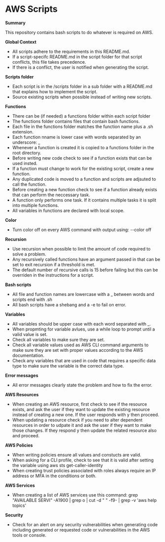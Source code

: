 # AWS Scripts

__Summary__

This repository contains bash scripts to do whatever is required on AWS.

__Global Context__

* All scripts adhere to the requirements in this README.md.
* If a script-specifc README.md in the script folder for that script conflicts, this file takes precedence.
* If there is a conflict, the user is notified when generating the script.

__Scripts folder__

* Each script is in the /scripts folder in a sub folder with a README.md that explains how to implement the script.
* Source existing scripts when possible instead of writing new scripts.

__Functions__

* There can be (if needed) a functions folder within each script folder
* The functions folder contains files that contain bash functions.
* Each file in the functions folder matches the function name plus a .sh extension.
* Each function nname is lower case with words separated by an underscore: _
* Whenever a function is created it is copied to a functions folder in the root directory.
* Before writing new code check to see if a function exists that can be used insted.
* If a function must change to work for the existing script, create a new function.
* Any duplicated code is moved to a function and scripts are adjsuted to call the function.
* Before creating a new function check to see if a function already exists that can perform the neccessary task.
* A function only performs one task. If it contains multiple tasks it is split into multiple functions.
* All variables in functions are declared with local scope.

__Color__

* Turn color off on every AWS command with output using:  --color off

__Recursion__

* Use recursion when possible to limit the amount of code required to solve a problem.
* Any recursively called functions have an argument passed in that can be set to exit recursion if a threshold is met.
* The default number of recursive calls is 15 before failing but this can be overriden in the instructions for a script.
  
__Bash scripts__

* All file and function names are lowercase with a _ between words and scripts end with .sh
* All bash scripts have a shebang and a -e to fail on error.

__Variables__

* All variables should be upper case with each word separated with _.
* When propmting for variable avlues, use a while loop to prompt until a valid value is set.
* Check all variables to make sure they are set.
* Check all variable values used as AWS CLI command arguments to make sure they are set with proper values according to the AWS documentation.
* Check any variables that are used in code that requires a specific data type to make sure the variable is the correct data type.

__Error messages__

* All error messages clearly state the problem and how to fix the error.

__AWS Resources__

* When creating an AWS resource, first check to see if the resource exists, and ask the user if they want to update the existing resource instead of creating a new one. If the user responds with y then proceed.
* When updating a resource check if you need to alter dependent resources in order to udpate it and ask the user if they want to make those changes. If they respond y then update the related resource also and proceed.

__AWS Policies__

* When writing policies ensure all values and constucts are valid.
* When asking for a CLI profile, check to see that it is valid after setting the variable using aws sts get-caller-identity
* When creating trust policies associated with roles always require an IP address or MFA in the conditions or both.
  
__AWS Services__

* When creating a list of AWS services use this command: grep "AVAILABLE SERVI" -A1900 | grep o | cut -d " " -f9- | grep -v 'aws help topics'

__Security__

* Check for an alert on any security vulnerabilities when generating code including generated or requested code or vulnerabilities in the AWS tools or console.
